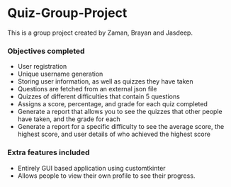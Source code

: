 # Quiz-Group-Project

This is a group project created by Zaman, Brayan and Jasdeep.

### Objectives completed

- User registration
- Unique username generation
- Storing user information, as well as quizzes they have taken
- Questions are fetched from an external json file
- Quizzes of different difficulties that contain 5 questions
- Assigns a score, percentage, and grade for each quiz completed
- Generate a report that allows you to see the quizzes that other people have taken, and the grade for each
- Generate a report for a specific difficulty to see the average score, the highest score, and user details of who achieved the highest score

### Extra features included

- Entirely GUI based application using customtkinter
- Allows people to view their own profile to see their progress.